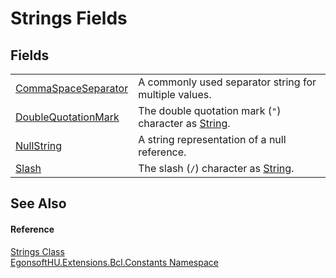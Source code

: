 # Strings Fields




## Fields
<table>
<tr>
<td><a href="F_EgonsoftHU_Extensions_Bcl_Constants_Strings_CommaSpaceSeparator.md">CommaSpaceSeparator</a></td>
<td>A commonly used separator string for multiple values.</td></tr>
<tr>
<td><a href="F_EgonsoftHU_Extensions_Bcl_Constants_Strings_DoubleQuotationMark.md">DoubleQuotationMark</a></td>
<td>The double quotation mark (<code>"</code>) character as <a href="https://learn.microsoft.com/dotnet/api/system.string" target="_blank" rel="noopener noreferrer">String</a>.</td></tr>
<tr>
<td><a href="F_EgonsoftHU_Extensions_Bcl_Constants_Strings_NullString.md">NullString</a></td>
<td>A string representation of a null reference.</td></tr>
<tr>
<td><a href="F_EgonsoftHU_Extensions_Bcl_Constants_Strings_Slash.md">Slash</a></td>
<td>The slash (<code>/</code>) character as <a href="https://learn.microsoft.com/dotnet/api/system.string" target="_blank" rel="noopener noreferrer">String</a>.</td></tr>
</table>

## See Also


#### Reference
<a href="T_EgonsoftHU_Extensions_Bcl_Constants_Strings.md">Strings Class</a>  
<a href="N_EgonsoftHU_Extensions_Bcl_Constants.md">EgonsoftHU.Extensions.Bcl.Constants Namespace</a>  
